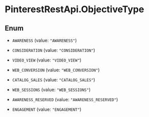 # PinterestRestApi.ObjectiveType

## Enum


* `AWARENESS` (value: `"AWARENESS"`)

* `CONSIDERATION` (value: `"CONSIDERATION"`)

* `VIDEO_VIEW` (value: `"VIDEO_VIEW"`)

* `WEB_CONVERSION` (value: `"WEB_CONVERSION"`)

* `CATALOG_SALES` (value: `"CATALOG_SALES"`)

* `WEB_SESSIONS` (value: `"WEB_SESSIONS"`)

* `AWARENESS_RESERVED` (value: `"AWARENESS_RESERVED"`)

* `ENGAGEMENT` (value: `"ENGAGEMENT"`)



